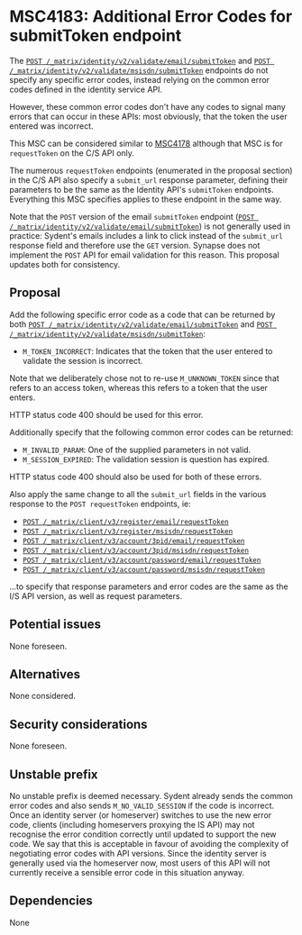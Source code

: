 # MSC4183: Additional Error Codes for submitToken endpoint

The [`POST
/_matrix/identity/v2/validate/email/submitToken`](https://spec.matrix.org/v1.11/identity-service-api/#post_matrixidentityv2validateemailsubmittoken)
and [`POST
/_matrix/identity/v2/validate/msisdn/submitToken`](https://spec.matrix.org/v1.11/identity-service-api/#post_matrixidentityv2validatemsisdnsubmittoken)
endpoints do not specify any specific error codes, instead relying on the common error codes defined in the identity
service API.

However, these common error codes don't have any codes to signal many errors that can occur in these APIs: most
obviously, that the token the user entered was incorrect.

This MSC can be considered similar to [MSC4178](https://github.com/matrix-org/matrix-spec-proposals/pull/4178) although
that MSC is for `requestToken` on the C/S API only.

The numerous `requestToken` endpoints (enumerated in the proposal section) in the C/S API also specify a `submit_url`
response parameter, defining their parameters to be the same as the Identity API's `submitToken` endpoints. Everything
this MSC specifies applies to these endpoint in the same way.

Note that the `POST` version of the email `submitToken` endpoint ([`POST
/_matrix/identity/v2/validate/email/submitToken`](https://spec.matrix.org/v1.11/identity-service-api/#post_matrixidentityv2validateemailsubmittoken))
is not generally used in practice: Sydent's emails includes a link to click instead of the `submit_url` response field and
therefore use the `GET` version. Synapse does not implement the `POST` API for email validation for this reason. This
proposal updates both for consistency.

## Proposal

Add the following specific error code as a code that can be returned by both
[`POST
/_matrix/identity/v2/validate/email/submitToken`](https://spec.matrix.org/v1.11/identity-service-api/#post_matrixidentityv2validateemailsubmittoken)
and [`POST
/_matrix/identity/v2/validate/msisdn/submitToken`](https://spec.matrix.org/v1.11/identity-service-api/#post_matrixidentityv2validatemsisdnsubmittoken):
 * `M_TOKEN_INCORRECT`: Indicates that the token that the user entered to validate the session is incorrect.

Note that we deliberately chose not to re-use `M_UNKNOWN_TOKEN` since that refers to an access token, whereas this
refers to a token that the user enters.

HTTP status code 400 should be used for this error.

Additionally specify that the following common error codes can be returned:
 * `M_INVALID_PARAM`: One of the supplied parameters in not valid.
 * `M_SESSION_EXPIRED`: The validation session is question has expired.

HTTP status code 400 should also be used for both of these errors.

Also apply the same change to all the `submit_url` fields in the various response to the `POST requestToken` endpoints, ie:

 * [`POST /_matrix/client/v3/register/email/requestToken`](https://spec.matrix.org/v1.11/client-server-api/#post_matrixclientv3registeremailrequesttoken)
 * [`POST /_matrix/client/v3/register/msisdn/requestToken`](https://spec.matrix.org/v1.11/client-server-api/#post_matrixclientv3registerrequesttoken)
 * [`POST /_matrix/client/v3/account/3pid/email/requestToken`](https://spec.matrix.org/v1.11/client-server-api/#post_matrixclientv3account3pidemailrequesttoken)
 * [`POST /_matrix/client/v3/account/3pid/msisdn/requestToken`](https://spec.matrix.org/v1.11/client-server-api/#post_matrixclientv3account3pidmsisdnrequesttoken)
 * [`POST /_matrix/client/v3/account/password/email/requestToken`](https://spec.matrix.org/v1.11/client-server-api/#post_matrixclientv3accountpasswordemailrequesttoken)
 * [`POST /_matrix/client/v3/account/password/msisdn/requestToken`](https://spec.matrix.org/v1.11/client-server-api/#post_matrixclientv3accountpasswordmsisdnrequesttoken)

...to specify that response parameters and error codes are the same as the I/S API version, as well as request parameters.

## Potential issues

None foreseen.

## Alternatives

None considered.

## Security considerations

None foreseen.

## Unstable prefix

No unstable prefix is deemed necessary. Sydent already sends the common error codes and also sends
`M_NO_VALID_SESSION` if the code is incorrect. Once an identity server (or homeserver) switches to
use the new error code, clients (including homeservers proxying the IS API) may not recognise the
error condition correctly until updated to support the new code. We say that this is acceptable in
favour of avoiding the complexity of negotiating error codes with API versions. Since the identity
server is generally used via the homeserver now, most users of this API will not currently receive
a sensible error code in this situation anyway.

## Dependencies

None
